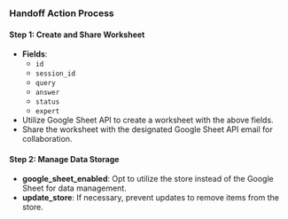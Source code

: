 ### Handoff Action Process

#### Step 1: Create and Share Worksheet
- **Fields**:
  - `id`
  - `session_id`
  - `query`
  - `answer`
  - `status`
  - `expert`
- Utilize Google Sheet API to create a worksheet with the above fields.
- Share the worksheet with the designated Google Sheet API email for collaboration.

#### Step 2: Manage Data Storage

- **google_sheet_enabled**: Opt to utilize the store instead of the Google Sheet for data management.
- **update_store**: If necessary, prevent updates to remove items from the store.
